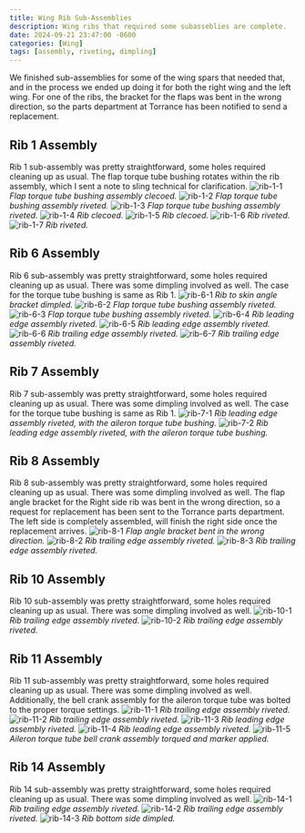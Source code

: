 ```yaml
---
title: Wing Rib Sub-Assemblies
description: Wing ribs that required some subasseblies are complete.
date: 2024-09-21 23:47:00 -0600
categories: [Wing]
tags: [assembly, riveting, dimpling]
---
```


We finished sub-assemblies for some of the wing spars that needed that, and in the process we ended up doing it for both the right wing and the left wing. For one of the ribs, the bracket for the flaps was bent in the wrong direction, so the parts department at Torrance has been notified to send a replacement.

## Rib 1 Assembly
Rib 1 sub-assembly was pretty straightforward, some holes required cleaning up as usual. The flap torque tube bushing rotates within the rib assembly, which I sent a note to sling technical for clarification.
![rib-1-1](/assets/img/posts/wing/rib-1-assembly-1.jpg)
_Flap torque tube bushing assembly clecoed._
![rib-1-2](/assets/img/posts/wing/rib-1-assembly-2.jpg)
_Flap torque tube bushing assembly riveted._
![rib-1-3](/assets/img/posts/wing/rib-1-assembly-3.jpg)
_Flap torque tube bushing assembly riveted._
![rib-1-4](/assets/img/posts/wing/rib-1-assembly-4.jpg)
_Rib clecoed._
![rib-1-5](/assets/img/posts/wing/rib-1-assembly-5.jpg)
_Rib clecoed._
![rib-1-6](/assets/img/posts/wing/rib-1-assembly-6.jpg)
_Rib riveted._
![rib-1-7](/assets/img/posts/wing/rib-1-assembly-7.jpg)
_Rib riveted._

## Rib 6 Assembly
Rib 6 sub-assembly was pretty straightforward, some holes required cleaning up as usual. There was some dimpling involved as well. The case for the torque tube bushing is same as Rib 1.
![rib-6-1](/assets/img/posts/wing/rib-6-assembly-1.jpg)
_Rib to skin angle bracket dimpled._
![rib-6-2](/assets/img/posts/wing/rib-6-assembly-2.jpg)
_Flap torque tube bushing assembly riveted._
![rib-6-3](/assets/img/posts/wing/rib-6-assembly-3.jpg)
_Flap torque tube bushing assembly riveted._
![rib-6-4](/assets/img/posts/wing/rib-6-assembly-4.jpg)
_Rib leading edge assembly riveted._
![rib-6-5](/assets/img/posts/wing/rib-6-assembly-5.jpg)
_Rib leading edge assembly riveted._
![rib-6-6](/assets/img/posts/wing/rib-6-assembly-6.jpg)
_Rib trailing edge assembly riveted._
![rib-6-7](/assets/img/posts/wing/rib-6-assembly-7.jpg)
_Rib trailing edge assembly riveted._

## Rib 7 Assembly
Rib 7 sub-assembly was pretty straightforward, some holes required cleaning up as usual. There was some dimpling involved as well. The case for the torque tube bushing is same as Rib 1.
![rib-7-1](/assets/img/posts/wing/rib-7-assembly-1.jpg)
_Rib leading edge assembly riveted, with the aileron torque tube bushing._
![rib-7-2](/assets/img/posts/wing/rib-7-assembly-2.jpg)
_Rib leading edge assembly riveted, with the aileron torque tube bushing._

## Rib 8 Assembly
Rib 8 sub-assembly was pretty straightforward, some holes required cleaning up as usual. There was some dimpling involved as well. The flap angle bracket for the Right side rib was bent in the wrong direction, so a request for replacement has been sent to the Torrance parts department. The left side is completely assembled, will finish the right side once the replacement arrives.
![rib-8-1](/assets/img/posts/wing/rib-8-assembly-1.jpg)
_Flap angle bracket bent in the wrong direction._
![rib-8-2](/assets/img/posts/wing/rib-8-assembly-2.jpg)
_Rib trailing edge assembly riveted._
![rib-8-3](/assets/img/posts/wing/rib-8-assembly-3.jpg)
_Rib trailing edge assembly riveted._

## Rib 10 Assembly
Rib 10 sub-assembly was pretty straightforward, some holes required cleaning up as usual. There was some dimpling involved as well.
![rib-10-1](/assets/img/posts/wing/rib-10-assembly-1.jpg)
_Rib trailing edge assembly riveted._
![rib-10-2](/assets/img/posts/wing/rib-10-assembly-2.jpg)
_Rib trailing edge assembly riveted._

## Rib 11 Assembly
Rib 11 sub-assembly was pretty straightforward, some holes required cleaning up as usual. There was some dimpling involved as well. Additionally, the bell crank assembly for the aileron torque tube was bolted to the proper torque settings.
![rib-11-1](/assets/img/posts/wing/rib-11-assembly-1.jpg)
_Rib trailing edge assembly riveted._
![rib-11-2](/assets/img/posts/wing/rib-11-assembly-2.jpg)
_Rib trailing edge assembly riveted._
![rib-11-3](/assets/img/posts/wing/rib-11-assembly-3.jpg)
_Rib leading edge assembly riveted._
![rib-11-4](/assets/img/posts/wing/rib-11-assembly-4.jpg)
_Rib leading edge assembly riveted._
![rib-11-5](/assets/img/posts/wing/rib-11-assembly-5.jpg)
_Aileron torque tube bell crank assembly torqued and marker applied._

## Rib 14 Assembly
Rib 14 sub-assembly was pretty straightforward, some holes required cleaning up as usual. There was some dimpling involved as well.
![rib-14-1](/assets/img/posts/wing/rib-14-assembly-1.jpg)
_Rib trailing edge assembly riveted._
![rib-14-2](/assets/img/posts/wing/rib-14-assembly-2.jpg)
_Rib trailing edge assembly riveted._
![rib-14-3](/assets/img/posts/wing/rib-14-assembly-3.jpg)
_Rib bottom side dimpled._
